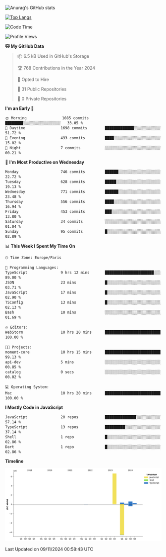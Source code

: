 ![Anurag's GitHub stats](https://github-readme-stats.vercel.app/api?username=sufiane&theme=dark&show_icons=true&count_private=true)


[![Top Langs](https://github-readme-stats.vercel.app/api/top-langs/?username=sufiane&layout=compact)](https://github.com/anuraghazra/github-readme-stats)

<!--START_SECTION:waka-->
![Code Time](http://img.shields.io/badge/Code%20Time-1%2C424%20hrs%2043%20mins-blue)

![Profile Views](http://img.shields.io/badge/Profile%20Views-0-blue)

**🐱 My GitHub Data** 

> 📦 6.5 kB Used in GitHub's Storage 
 > 
> 🏆 768 Contributions in the Year 2024
 > 
> 💼 Opted to Hire
 > 
> 📜 31 Public Repositories 
 > 
> 🔑 0 Private Repositories 
 > 
**I'm an Early 🐤** 

```text
🌞 Morning                1085 commits        ████████░░░░░░░░░░░░░░░░░   33.05 % 
🌆 Daytime                1698 commits        █████████████░░░░░░░░░░░░   51.72 % 
🌃 Evening                493 commits         ████░░░░░░░░░░░░░░░░░░░░░   15.02 % 
🌙 Night                  7 commits           ░░░░░░░░░░░░░░░░░░░░░░░░░   00.21 % 
```
📅 **I'm Most Productive on Wednesday** 

```text
Monday                   746 commits         ██████░░░░░░░░░░░░░░░░░░░   22.72 % 
Tuesday                  628 commits         █████░░░░░░░░░░░░░░░░░░░░   19.13 % 
Wednesday                771 commits         ██████░░░░░░░░░░░░░░░░░░░   23.48 % 
Thursday                 556 commits         ████░░░░░░░░░░░░░░░░░░░░░   16.94 % 
Friday                   453 commits         ███░░░░░░░░░░░░░░░░░░░░░░   13.80 % 
Saturday                 34 commits          ░░░░░░░░░░░░░░░░░░░░░░░░░   01.04 % 
Sunday                   95 commits          █░░░░░░░░░░░░░░░░░░░░░░░░   02.89 % 
```


📊 **This Week I Spent My Time On** 

```text
🕑︎ Time Zone: Europe/Paris

💬 Programming Languages: 
TypeScript               9 hrs 12 mins       ██████████████████████░░░   89.00 % 
JSON                     23 mins             █░░░░░░░░░░░░░░░░░░░░░░░░   03.71 % 
JavaScript               17 mins             █░░░░░░░░░░░░░░░░░░░░░░░░   02.90 % 
TSConfig                 13 mins             █░░░░░░░░░░░░░░░░░░░░░░░░   02.13 % 
Bash                     10 mins             ░░░░░░░░░░░░░░░░░░░░░░░░░   01.69 % 

🔥 Editors: 
WebStorm                 10 hrs 20 mins      █████████████████████████   100.00 % 

🐱‍💻 Projects: 
moment-core              10 hrs 15 mins      █████████████████████████   99.13 % 
api-dev                  5 mins              ░░░░░░░░░░░░░░░░░░░░░░░░░   00.85 % 
catalog                  0 secs              ░░░░░░░░░░░░░░░░░░░░░░░░░   00.02 % 

💻 Operating System: 
Mac                      10 hrs 20 mins      █████████████████████████   100.00 % 
```

**I Mostly Code in JavaScript** 

```text
JavaScript               20 repos            ██████████████░░░░░░░░░░░   57.14 % 
TypeScript               13 repos            █████████░░░░░░░░░░░░░░░░   37.14 % 
Shell                    1 repo              █░░░░░░░░░░░░░░░░░░░░░░░░   02.86 % 
Dart                     1 repo              █░░░░░░░░░░░░░░░░░░░░░░░░   02.86 % 
```



**Timeline**

![Lines of Code chart](https://raw.githubusercontent.com/Sufiane/Sufiane/main/assets/bar_graph.png)


 Last Updated on 09/11/2024 00:58:43 UTC
<!--END_SECTION:waka-->


<!--
**Sufiane/sufiane** is a ✨ _special_ ✨ repository because its `README.md` (this file) appears on your GitHub profile.

Here are some ideas to get you started:

- 🔭 I’m currently working on ...
- 🌱 I’m currently learning ...
- 👯 I’m looking to collaborate on ...
- 🤔 I’m looking for help with ...
- 💬 Ask me about ...
- 📫 How to reach me: ...
- 😄 Pronouns: ...
- ⚡ Fun fact: ...
-->
